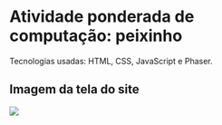 <h1>Atividade ponderada de computação: peixinho</h1>
<p>Tecnologias usadas: HTML, CSS, JavaScript e Phaser.</p>

<h2>Imagem da tela do site</h2>
<img src = "![image](https://github.com/user-attachments/assets/5166bca2-6eb0-44e0-8b8f-85b6bf301f4a)">
